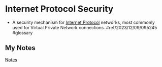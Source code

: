 # Internet Protocol Security
- A security mechanism for [Internet Protocol](internet-protocol.md) networks, most commonly used for Virtual Private Network connections. #ref/2023/12/09/095245 #glossary 
## My Notes
[Notes](mynotes/internet-protocol-security-notes.md)

